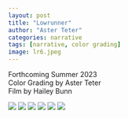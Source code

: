 ```yaml
---
layout: post
title: "Lowrunner"
author: "Aster Teter"
categories: narrative
tags: [narrative, color grading]
image: lr6.jpeg
---
```

Forthcoming Summer 2023
<br>
Color Grading by Aster Teter
<br>
Film by Hailey Bunn

<img src="{{site.baseurl}}/assets/img/lr.jpeg">
<img src="{{site.baseurl}}/assets/img/lr6.jpeg">
<img src="{{site.baseurl}}/assets/img/lr2.jpeg">
<img src="{{site.baseurl}}/assets/img/lr3.jpeg">
<img src="{{site.baseurl}}/assets/img/lr4.jpeg">
<img src="{{site.baseurl}}/assets/img/lr5.jpeg">